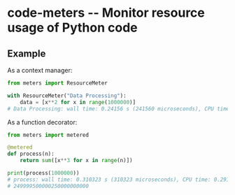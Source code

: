 # code-meters -- Monitor resource usage of Python code

## Example

As a context manager:

```python
from meters import ResourceMeter

with ResourceMeter("Data Processing"):
    data = [x**2 for x in range(1000000)]
# Data Processing: wall time: 0.24156 s (241560 microseconds), CPU time: 0.226669 s (226669 microseconds), memory: 92925952 bytes (88.6211 MiB)
```

As a function decorator:

```python
from meters import metered

@metered
def process(n):
    return sum([x**3 for x in range(n)])

print(process(1000000))
# process: wall time: 0.310323 s (310323 microseconds), CPU time: 0.291285 s (291285 microseconds), memory: 152657920 bytes (145.586 MiB)
# 249999500000250000000000
```